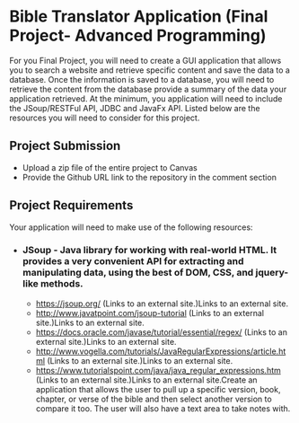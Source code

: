 # Bible Translator Application (Final Project- Advanced Programming)

For you Final Project, you will need to create a GUI application that allows you to search a website and retrieve specific content and save the data to a database.  Once the information is saved to a database, you will need to retrieve the content from the database provide a summary of the data your application retrieved.  At the minimum, you application will need to include the JSoup/RESTFul API, JDBC and JavaFx API.  Listed below are the resources you will need to consider for this project. 

## Project Submission
  - Upload a zip file of the entire project to Canvas
  - Provide the Github URL link to the repository in the comment section

## Project Requirements
Your application will need to make use of the following resources:
  - ### JSoup - Java library for working with real-world HTML. It provides a very convenient API for extracting and manipulating data, using the best of DOM, CSS, and jquery-like methods.
    - https://jsoup.org/ (Links to an external site.)Links to an external site.
    - http://www.javatpoint.com/jsoup-tutorial (Links to an external site.)Links to an external site.
    - https://docs.oracle.com/javase/tutorial/essential/regex/ (Links to an external site.)Links to an external site.
    - http://www.vogella.com/tutorials/JavaRegularExpressions/article.html (Links to an external site.)Links to an external site.
    - https://www.tutorialspoint.com/java/java_regular_expressions.htm (Links to an external site.)Links to an external site.Create an application that allows the user to pull up a specific version, book, chapter, or verse of the bible and then select another version to compare it too.  The user will also have a text area to take notes with.

